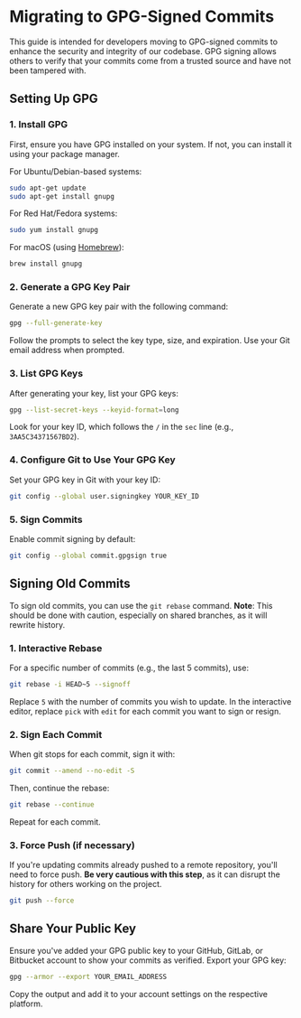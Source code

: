 # Migrating to GPG-Signed Commits

This guide is intended for developers moving to GPG-signed commits to enhance the security and integrity of our codebase. GPG signing allows others to verify that your commits come from a trusted source and have not been tampered with.

## Setting Up GPG

### 1. **Install GPG**

First, ensure you have GPG installed on your system. If not, you can install it using your package manager.

For Ubuntu/Debian-based systems:

```bash
sudo apt-get update
sudo apt-get install gnupg
```

For Red Hat/Fedora systems:

```bash
sudo yum install gnupg
```

For macOS (using [Homebrew](https://brew.sh/)):

```bash
brew install gnupg
```

### 2. **Generate a GPG Key Pair**

Generate a new GPG key pair with the following command:

```bash
gpg --full-generate-key
```

Follow the prompts to select the key type, size, and expiration. Use your Git email address when prompted.

### 3. **List GPG Keys**

After generating your key, list your GPG keys:

```bash
gpg --list-secret-keys --keyid-format=long
```

Look for your key ID, which follows the `/` in the `sec` line (e.g., `3AA5C34371567BD2`).

### 4. **Configure Git to Use Your GPG Key**

Set your GPG key in Git with your key ID:

```bash
git config --global user.signingkey YOUR_KEY_ID
```

### 5. **Sign Commits**

Enable commit signing by default:

```bash
git config --global commit.gpgsign true
```

## Signing Old Commits

To sign old commits, you can use the `git rebase` command. **Note**: This should be done with caution, especially on shared branches, as it will rewrite history.

### 1. **Interactive Rebase**

For a specific number of commits (e.g., the last 5 commits), use:

```bash
git rebase -i HEAD~5 --signoff
```

Replace `5` with the number of commits you wish to update. In the interactive editor, replace `pick` with `edit` for each commit you want to sign or resign.

### 2. **Sign Each Commit**

When git stops for each commit, sign it with:

```bash
git commit --amend --no-edit -S
```

Then, continue the rebase:

```bash
git rebase --continue
```

Repeat for each commit.

### 3. **Force Push** (if necessary)

If you're updating commits already pushed to a remote repository, you'll need to force push. **Be very cautious with this step**, as it can disrupt the history for others working on the project.

```bash
git push --force
```

## Share Your Public Key

Ensure you've added your GPG public key to your GitHub, GitLab, or Bitbucket account to show your commits as verified. Export your GPG key:

```bash
gpg --armor --export YOUR_EMAIL_ADDRESS
```

Copy the output and add it to your account settings on the respective platform.
